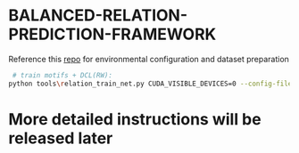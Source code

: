 # BALANCED-RELATION-PREDICTION-FRAMEWORK

Reference this [repo](https://github.com/KaihuaTang/Scene-Graph-Benchmark.pytorch) for environmental configuration and dataset preparation


```bash
 # train motifs + DCL(RW):
python tools\relation_train_net.py CUDA_VISIBLE_DEVICES=0 --config-file "configs/e2e_relation_X_101_32_8_FPN_1x.yaml" MODEL.ROI_RELATION_HEAD.USE_GT_BOX True MODEL.ROI_RELATION_HEAD.USE_GT_OBJECT_LABEL True MODEL.ROI_RELATION_HEAD.PREDICTOR MotifPredictor SOLVER.IMS_PER_BATCH 12 TEST.IMS_PER_BATCH 1 DTYPE "float16" SOLVER.MAX_ITER 30000 SOLVER.VAL_PERIOD 2500 SOLVER.CHECKPOINT_PERIOD 2500 GLOVE_DIR /data1/xukai_1/code/sgg/Scene-Graph-Benchmark.pytorch-master/glove MODEL.PRETRAINED_DETECTOR_CKPT /data1/xukai_1/checkpoints/pretrained_faster_rcnn/model_final.pth OUTPUT_DIR ./output/reweight-dcl/motifs-dcl-rw-precls
```

# More detailed instructions will be released later
